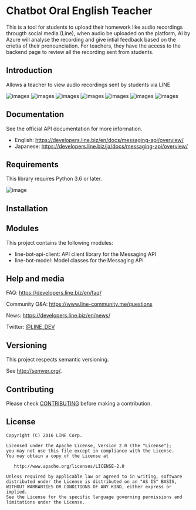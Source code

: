 # Chatbot Oral English Teacher

This is a tool for students to upload their homework like audio recordings througth social media (Line), when audio be uploaded on the platform, AI by Azure will analyse the recording and give intial feedback based on the crietia of their pronounciation. For teachers, they have the access to the backend page to review all the recording sent from students.


## Introduction

Allows a teacher to view audio recordings sent by students via LINE

![images](https://github.com/andy0427s/linebotTeacher/blob/main/imgs/Picture1.png)
![images](https://github.com/andy0427s/linebotTeacher/blob/main/imgs/Picture2.png)
![images](https://github.com/andy0427s/linebotTeacher/blob/main/imgs/Picture3.png)
![images](https://github.com/andy0427s/linebotTeacher/blob/main/imgs/Picture4.png)
![images](https://github.com/andy0427s/linebotTeacher/blob/main/imgs/Picture5.png)
![images](https://github.com/andy0427s/linebotTeacher/blob/main/imgs/Picture6.png)
![images](https://github.com/andy0427s/linebotTeacher/blob/main/imgs/Picture7.png)

## Documentation

See the official API documentation for more information.

- English: https://developers.line.biz/en/docs/messaging-api/overview/
- Japanese: https://developers.line.biz/ja/docs/messaging-api/overview/


## Requirements

This library requires Python 3.6 or later.

![image](https://github.com/andy0427s/linebotTeacher/blob/main/imgs/Screen%20Shot%202022-10-09%20at%203.52.30%20PM.png)

## Installation




## Modules

This project contains the following modules:

 * line-bot-api-client: API client library for the Messaging API
 * line-bot-model: Model classes for the Messaging API






## Help and media
FAQ: https://developers.line.biz/en/faq/

Community Q&A: https://www.line-community.me/questions

News: https://developers.line.biz/en/news/

Twitter: [@LINE_DEV](https://twitter.com/LINE_DEV)


## Versioning

This project respects semantic versioning.

See http://semver.org/.


## Contributing

Please check [CONTRIBUTING](CONTRIBUTING.md) before making a contribution.


## License

    Copyright (C) 2016 LINE Corp.

    Licensed under the Apache License, Version 2.0 (the "License");
    you may not use this file except in compliance with the License.
    You may obtain a copy of the License at

       http://www.apache.org/licenses/LICENSE-2.0

    Unless required by applicable law or agreed to in writing, software
    distributed under the License is distributed on an "AS IS" BASIS,
    WITHOUT WARRANTIES OR CONDITIONS OF ANY KIND, either express or implied.
    See the License for the specific language governing permissions and
    limitations under the License.
